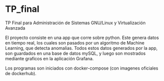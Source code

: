 # TP_final
TP Final para Administración de Sistemas GNU/Linux y Virtualización Avanzada

El proyecto consiste en una app que corre sobre python. Este genera datos en tiempo real, los cuales son  pasados por un algoritmo de Machine Learning, que detecta anomalias.
Todos estos datos generados por la app, son guardados en una base de datos mySQL, y luego son mostrados mediante graficos en la aplicación Grafana.

Los programas son iniciados con docker-compose (con imagenes oficiales de dockerhub).

